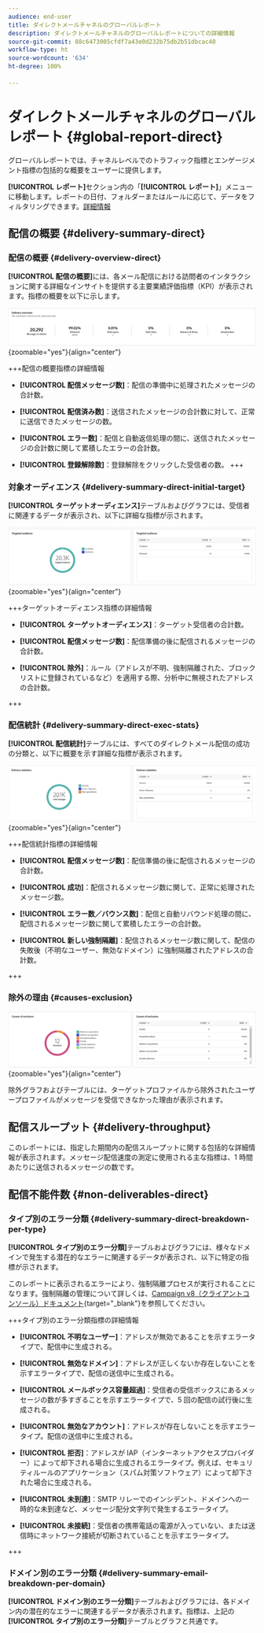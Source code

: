 ```yaml
---
audience: end-user
title: ダイレクトメールチャネルのグローバルレポート
description: ダイレクトメールチャネルのグローバルレポートについての詳細情報
source-git-commit: 88c6473005cfdf7a43e0d232b75db2b51dbcac40
workflow-type: ht
source-wordcount: '634'
ht-degree: 100%

---
```


# ダイレクトメールチャネルのグローバルレポート {#global-report-direct}

グローバルレポートでは、チャネルレベルでのトラフィック指標とエンゲージメント指標の包括的な概要をユーザーに提供します。

**[!UICONTROL レポート]**&#x200B;セクション内の「**[!UICONTROL レポート]**」メニューに移動します。レポートの日付、フォルダーまたはルールに応じて、データをフィルタリングできます。[詳細情報](global-reports.md)

## 配信の概要 {#delivery-summary-direct}

### 配信の概要 {#delivery-overview-direct}

**[!UICONTROL 配信の概要]**&#x200B;には、各メール配信における訪問者のインタラクションに関する詳細なインサイトを提供する主要業績評価指標（KPI）が表示されます。指標の概要を以下に示します。

![](assets/global_report_email_delivery_overview.png){zoomable=&quot;yes&quot;}{align="center"}

+++配信の概要指標の詳細情報

* **[!UICONTROL 配信メッセージ数]**：配信の準備中に処理されたメッセージの合計数。

* **[!UICONTROL 配信済み数]**：送信されたメッセージの合計数に対して、正常に送信できたメッセージの数。

* **[!UICONTROL エラー数]**：配信と自動返信処理の間に、送信されたメッセージの合計数に関して累積したエラーの合計数。

* **[!UICONTROL 登録解除数]**：登録解除をクリックした受信者の数。
+++

### 対象オーディエンス {#delivery-summary-direct-initial-target}

**[!UICONTROL ターゲットオーディエンス]**&#x200B;テーブルおよびグラフには、受信者に関連するデータが表示され、以下に詳細な指標が示されます。

![](assets/global_report_email_targeted_audience.png){zoomable=&quot;yes&quot;}{align="center"}

+++ターゲットオーディエンス指標の詳細情報

* **[!UICONTROL ターゲットオーディエンス]**：ターゲット受信者の合計数。

* **[!UICONTROL 配信メッセージ数]**：配信準備の後に配信されるメッセージの合計数。

* **[!UICONTROL 除外]**：ルール（アドレスが不明、強制隔離された、ブロックリストに登録されているなど）を適用する際、分析中に無視されたアドレスの合計数。

+++

### 配信統計 {#delivery-summary-direct-exec-stats}

**[!UICONTROL 配信統計]**&#x200B;テーブルには、すべてのダイレクトメール配信の成功の分類と、以下に概要を示す詳細な指標が表示されます。

![](assets/global_report_email_delivery_statistics.png){zoomable=&quot;yes&quot;}{align="center"}

+++配信統計指標の詳細情報

* **[!UICONTROL 配信メッセージ数]**：配信準備の後に配信されるメッセージの合計数。

* **[!UICONTROL 成功]**：配信されるメッセージ数に関して、正常に処理されたメッセージ数。

* **[!UICONTROL エラー数／バウンス数]**：配信と自動リバウンド処理の間に、配信されるメッセージ数に関して累積したエラーの合計数。

* **[!UICONTROL 新しい強制隔離]**：配信されるメッセージ数に関して、配信の失敗後（不明なユーザー、無効なドメイン）に強制隔離されたアドレスの合計数。

+++

### 除外の理由 {#causes-exclusion}

![](assets/global_report_email_exclusions.png){zoomable=&quot;yes&quot;}{align="center"}

除外グラフおよびテーブルには、ターゲットプロファイルから除外されたユーザープロファイルがメッセージを受信できなかった理由が表示されます。

## 配信スループット {#delivery-throughput}

このレポートには、指定した期間内の配信スループットに関する包括的な詳細情報が表示されます。メッセージ配信速度の測定に使用される主な指標は、1 時間あたりに送信されるメッセージの数です。

## 配信不能件数 {#non-deliverables-direct}

### タイプ別のエラー分類 {#delivery-summary-direct-breakdown-per-type}

**[!UICONTROL タイプ別のエラー分類]**&#x200B;テーブルおよびグラフには、様々なドメインで発生する潜在的なエラーに関連するデータが表示され、以下に特定の指標が示されます。

このレポートに表示されるエラーにより、強制隔離プロセスが実行されることになります。強制隔離の管理について詳しくは、[Campaign v8（クライアントコンソール）ドキュメント](https://experienceleague.adobe.com/docs/campaign/campaign-v8/campaigns/send/failures/delivery-failures.html?lang=ja){target="_blank"}を参照してください。

+++タイプ別のエラー分類指標の詳細情報

* **[!UICONTROL 不明なユーザー]**：アドレスが無効であることを示すエラータイプで、配信中に生成される。

* **[!UICONTROL 無効なドメイン]**：アドレスが正しくないか存在しないことを示すエラータイプで、配信の送信中に生成される。

* **[!UICONTROL メールボックス容量超過]**：受信者の受信ボックスにあるメッセージの数が多すぎることを示すエラータイプで、5 回の配信の試行後に生成される。

* **[!UICONTROL 無効なアカウント]**：アドレスが存在しないことを示すエラータイプ。配信の送信中に生成される。

* **[!UICONTROL 拒否]**：アドレスが IAP（インターネットアクセスプロバイダー）によって却下される場合に生成されるエラータイプ。例えば、セキュリティルールのアプリケーション（スパム対策ソフトウェア）によって却下された場合に生成される。

* **[!UICONTROL 未到達]**：SMTP リレーでのインシデント、ドメインへの一時的な未到達など、メッセージ配分文字列で発生するエラータイプ。

* **[!UICONTROL 未接続]**：受信者の携帯電話の電源が入っていない、または送信時にネットワーク接続が切断されていることを示すエラータイプ。

+++

### ドメイン別のエラー分類 {#delivery-summary-email-breakdown-per-domain}

**[!UICONTROL ドメイン別のエラー分類]**&#x200B;テーブルおよびグラフには、各ドメイン内の潜在的なエラーに関連するデータが表示されます。指標は、上記の&#x200B;**[!UICONTROL タイプ別のエラー分類]**&#x200B;テーブルとグラフと共通です。


